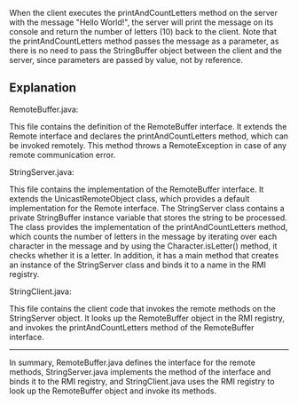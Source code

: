 
When the client executes the printAndCountLetters method on the server with the message "Hello World!", the server will print the message on its console and return the number of letters (10) back to the client. Note that the printAndCountLetters method passes the message as a parameter, as there is no need to pass the StringBuffer object between the client and the server, since parameters are passed by value, not by reference.
## Explanation
RemoteBuffer.java:

This file contains the definition of the RemoteBuffer interface. It extends the Remote interface and declares the printAndCountLetters method, which can be invoked remotely. This method throws a RemoteException in case of any remote communication error.

StringServer.java:

This file contains the implementation of the RemoteBuffer interface. It extends the UnicastRemoteObject class, which provides a default implementation for the Remote interface. The StringServer class contains a private StringBuffer instance variable that stores the string to be processed. The class provides the implementation of the printAndCountLetters method, which counts the number of letters in the message by iterating over each character in the message and by using the Character.isLetter() method, it checks whether it is a letter. In addition, it has a main method that creates an instance of the StringServer class and binds it to a name in the RMI registry.

StringClient.java:

This file contains the client code that invokes the remote methods on the StringServer object. It looks up the RemoteBuffer object in the RMI registry, and invokes the printAndCountLetters method of the RemoteBuffer interface.

---

In summary, RemoteBuffer.java defines the interface for the remote methods, StringServer.java implements the method of the interface and binds it to the RMI registry, and StringClient.java uses the RMI registry to look up the RemoteBuffer object and invoke its methods.
